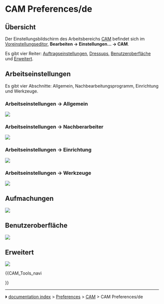 # CAM Preferences/de
## Übersicht

Der Einstellungsbildschirm des Arbeitsbereichs [CAM](CAM_Workbench/de.md) befindet sich im [ Voreinstellungseditor](Preferences_Editor/de.md), **Bearbeiten → Einstellungen... → CAM**.

Es gibt vier Reiter: [Auftragseinstellungen](#Auftragseinstellungen.md), [Dressups](#Dressups.md), [Benutzeroberfläche](#Benutzeroberfläche.md) und [Erweitert](#Erweitert.md).



## Arbeitseinstellungen

Es gibt vier Abschnitte: Allgemein, Nachbearbeitungsprogramm, Einrichtung und Werkzeuge.



### Arbeitseinstellungen → Allgemein 

![](images/Preference_Path_Tab_01_01_V020.png )



### Arbeitseinstellungen → Nachberarbeiter 

![](images/Preference_Path_Tab_01_02_V020.png )



### Arbeitseinstellungen → Einrichtung 

![](images/Preference_Path_Tab_01_03_V020.png )



### Arbeitseinstellungen → Werkzeuge 

![](images/Preference_Path_Tab_01_04_V020.png )



## Aufmachungen

![](images/Preference_Path_Tab_02_V020.png )



## Benutzeroberfläche

![](images/Preference_Path_Tab_03_V020.png )



## Erweitert

![](images/Preference_Path_Tab_04_V020.png )





{{CAM_Tools_navi

}}



---
⏵ [documentation index](../README.md) > [Preferences](Category_Preferences.md) > [CAM](CAM_Workbench.md) > CAM Preferences/de
